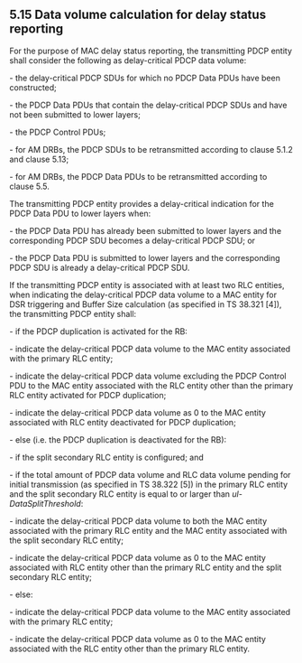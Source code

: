 ## 5.15 Data volume calculation for delay status reporting

For the purpose of MAC delay status reporting, the transmitting PDCP
entity shall consider the following as delay-critical PDCP data volume:

\- the delay-critical PDCP SDUs for which no PDCP Data PDUs have been
constructed;

\- the PDCP Data PDUs that contain the delay-critical PDCP SDUs and have
not been submitted to lower layers;

\- the PDCP Control PDUs;

\- for AM DRBs, the PDCP SDUs to be retransmitted according to clause
5.1.2 and clause 5.13;

\- for AM DRBs, the PDCP Data PDUs to be retransmitted according to
clause 5.5.

The transmitting PDCP entity provides a delay-critical indication for
the PDCP Data PDU to lower layers when:

\- the PDCP Data PDU has already been submitted to lower layers and the
corresponding PDCP SDU becomes a delay-critical PDCP SDU; or

\- the PDCP Data PDU is submitted to lower layers and the corresponding
PDCP SDU is already a delay-critical PDCP SDU.

If the transmitting PDCP entity is associated with at least two RLC
entities, when indicating the delay-critical PDCP data volume to a MAC
entity for DSR triggering and Buffer Size calculation (as specified in
TS 38.321 \[4\]), the transmitting PDCP entity shall:

\- if the PDCP duplication is activated for the RB:

\- indicate the delay-critical PDCP data volume to the MAC entity
associated with the primary RLC entity;

\- indicate the delay-critical PDCP data volume excluding the PDCP
Control PDU to the MAC entity associated with the RLC entity other than
the primary RLC entity activated for PDCP duplication;

\- indicate the delay-critical PDCP data volume as 0 to the MAC entity
associated with RLC entity deactivated for PDCP duplication;

\- else (i.e. the PDCP duplication is deactivated for the RB):

\- if the split secondary RLC entity is configured; and

\- if the total amount of PDCP data volume and RLC data volume pending
for initial transmission (as specified in TS 38.322 \[5\]) in the
primary RLC entity and the split secondary RLC entity is equal to or
larger than *ul-DataSplitThreshold*:

\- indicate the delay-critical PDCP data volume to both the MAC entity
associated with the primary RLC entity and the MAC entity associated
with the split secondary RLC entity;

\- indicate the delay-critical PDCP data volume as 0 to the MAC entity
associated with RLC entity other than the primary RLC entity and the
split secondary RLC entity;

\- else:

\- indicate the delay-critical PDCP data volume to the MAC entity
associated with the primary RLC entity;

\- indicate the delay-critical PDCP data volume as 0 to the MAC entity
associated with the RLC entity other than the primary RLC entity.